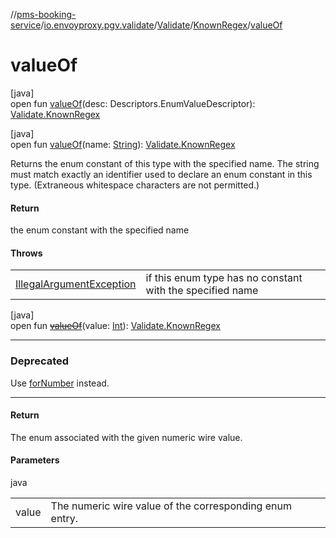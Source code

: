 //[pms-booking-service](../../../../index.md)/[io.envoyproxy.pgv.validate](../../index.md)/[Validate](../index.md)/[KnownRegex](index.md)/[valueOf](value-of.md)

# valueOf

[java]\
open fun [valueOf](value-of.md)(desc: Descriptors.EnumValueDescriptor): [Validate.KnownRegex](index.md)

[java]\
open fun [valueOf](value-of.md)(name: [String](https://docs.oracle.com/en/java/javase/23/docs/api/java.base/java/lang/String.html)): [Validate.KnownRegex](index.md)

Returns the enum constant of this type with the specified name. The string must match exactly an identifier used to declare an enum constant in this type. (Extraneous whitespace characters are not permitted.)

#### Return

the enum constant with the specified name

#### Throws

| | |
|---|---|
| [IllegalArgumentException](https://docs.oracle.com/en/java/javase/23/docs/api/java.base/java/lang/IllegalArgumentException.html) | if this enum type has no constant with the specified name |

[java]\
open fun [~~valueOf~~](value-of.md)(value: [Int](https://kotlinlang.org/api/core/kotlin-stdlib/kotlin/-int/index.html)): [Validate.KnownRegex](index.md)

---

### Deprecated

Use [forNumber](for-number.md) instead.

---

#### Return

The enum associated with the given numeric wire value.

#### Parameters

java

| | |
|---|---|
| value | The numeric wire value of the corresponding enum entry. |